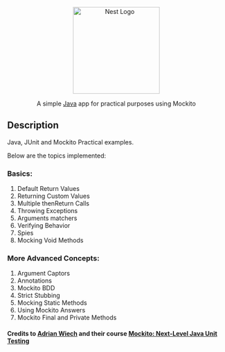 <p align="center">
  <a href="https://www.java.com" target="blank"><img src="https://upload.wikimedia.org/wikipedia/en/thumb/3/30/Java_programming_language_logo.svg/300px-Java_programming_language_logo.svg.png" width="200" alt="Nest Logo" /></a>
</p>

<p align="center">
    A simple <a href="https://www.java.com" target="_blank">Java</a> app for practical purposes using Mockito
</p>

## Description

Java, JUnit and Mockito Practical examples.

Below are the topics implemented:

### Basics:
1. Default Return Values
2. Returning Custom Values
3. Multiple thenReturn Calls
4. Throwing Exceptions
5. Arguments matchers
6. Verifying Behavior
7. Spies
8. Mocking Void Methods

### More Advanced Concepts:
1. Argument Captors
2. Annotations
3. Mockito BDD
4. Strict Stubbing
5. Mocking Static Methods
6. Using Mockito Answers
7. Mockito Final and Private Methods

#### Credits to [Adrian Wiech](https://www.udemy.com/user/adrian-wiech/) and their course [Mockito: Next-Level Java Unit Testing](https://www.udemy.com/course/mockito3/)